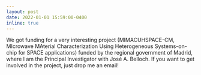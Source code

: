 ```yaml
---
layout: post
date: 2022-01-01 15:59:00-0400
inline: true
---
```


We got funding for a very interesting project (MIMACUHSPACE-CM, MIcrowave MAterial Characterization Using Heterogeneous Systems-on-chip for SPACE applications) funded by the regional government of Madrid, where I am the Principal Investigator with José A. Belloch. If you want to get involved in the project, just drop me an email!
